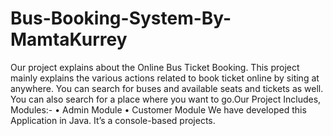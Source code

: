 # Bus-Booking-System-By-MamtaKurrey

Our project explains about the Online Bus Ticket Booking. This project mainly explains the various actions related to book ticket online by siting at anywhere. You can search for buses and available seats and tickets as well. You can also search for a place where you want to go.Our Project Includes,
Modules:-
• Admin Module
• Customer Module
We have developed this Application in Java. It’s a console-based projects.
